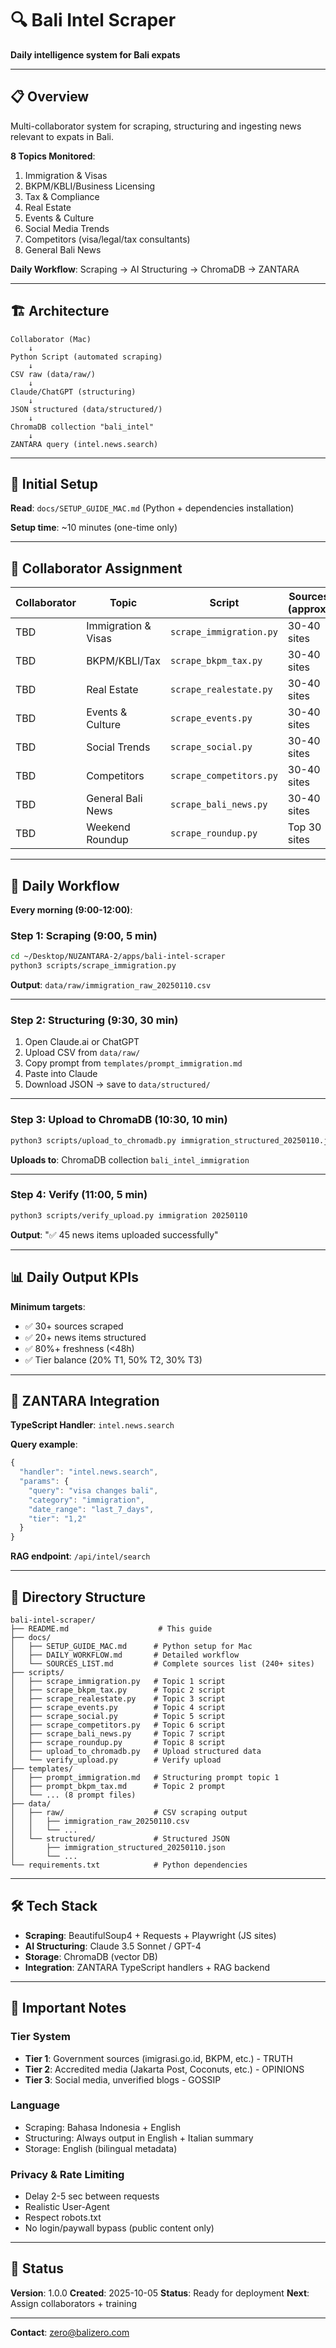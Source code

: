 # 🔍 Bali Intel Scraper

**Daily intelligence system for Bali expats**

---

## 📋 Overview

Multi-collaborator system for scraping, structuring and ingesting news relevant to expats in Bali.

**8 Topics Monitored**:
1. Immigration & Visas
2. BKPM/KBLI/Business Licensing
3. Tax & Compliance
4. Real Estate
5. Events & Culture
6. Social Media Trends
7. Competitors (visa/legal/tax consultants)
8. General Bali News

**Daily Workflow**: Scraping → AI Structuring → ChromaDB → ZANTARA

---

## 🏗️ Architecture

```
Collaborator (Mac)
    ↓
Python Script (automated scraping)
    ↓
CSV raw (data/raw/)
    ↓
Claude/ChatGPT (structuring)
    ↓
JSON structured (data/structured/)
    ↓
ChromaDB collection "bali_intel"
    ↓
ZANTARA query (intel.news.search)
```

---

## 🚀 Initial Setup

**Read**: `docs/SETUP_GUIDE_MAC.md` (Python + dependencies installation)

**Setup time**: ~10 minutes (one-time only)

---

## 👥 Collaborator Assignment

| Collaborator | Topic | Script | Sources (approx) |
|---------------|------|--------|----------------|
| TBD | Immigration & Visas | `scrape_immigration.py` | 30-40 sites |
| TBD | BKPM/KBLI/Tax | `scrape_bkpm_tax.py` | 30-40 sites |
| TBD | Real Estate | `scrape_realestate.py` | 30-40 sites |
| TBD | Events & Culture | `scrape_events.py` | 30-40 sites |
| TBD | Social Trends | `scrape_social.py` | 30-40 sites |
| TBD | Competitors | `scrape_competitors.py` | 30-40 sites |
| TBD | General Bali News | `scrape_bali_news.py` | 30-40 sites |
| TBD | Weekend Roundup | `scrape_roundup.py` | Top 30 sites |

---

## 📅 Daily Workflow

**Every morning (9:00-12:00)**:

### **Step 1: Scraping (9:00, 5 min)**
```bash
cd ~/Desktop/NUZANTARA-2/apps/bali-intel-scraper
python3 scripts/scrape_immigration.py
```

**Output**: `data/raw/immigration_raw_20250110.csv`

---

### **Step 2: Structuring (9:30, 30 min)**

1. Open Claude.ai or ChatGPT
2. Upload CSV from `data/raw/`
3. Copy prompt from `templates/prompt_immigration.md`
4. Paste into Claude
5. Download JSON → save to `data/structured/`

---

### **Step 3: Upload to ChromaDB (10:30, 10 min)**
```bash
python3 scripts/upload_to_chromadb.py immigration_structured_20250110.json
```

**Uploads to**: ChromaDB collection `bali_intel_immigration`

---

### **Step 4: Verify (11:00, 5 min)**
```bash
python3 scripts/verify_upload.py immigration 20250110
```

**Output**: "✅ 45 news items uploaded successfully"

---

## 📊 Daily Output KPIs

**Minimum targets**:
- ✅ 30+ sources scraped
- ✅ 20+ news items structured
- ✅ 80%+ freshness (<48h)
- ✅ Tier balance (20% T1, 50% T2, 30% T3)

---

## 🔗 ZANTARA Integration

**TypeScript Handler**: `intel.news.search`

**Query example**:
```typescript
{
  "handler": "intel.news.search",
  "params": {
    "query": "visa changes bali",
    "category": "immigration",
    "date_range": "last_7_days",
    "tier": "1,2"
  }
}
```

**RAG endpoint**: `/api/intel/search`

---

## 📁 Directory Structure

```
bali-intel-scraper/
├── README.md                    # This guide
├── docs/
│   ├── SETUP_GUIDE_MAC.md      # Python setup for Mac
│   ├── DAILY_WORKFLOW.md       # Detailed workflow
│   └── SOURCES_LIST.md         # Complete sources list (240+ sites)
├── scripts/
│   ├── scrape_immigration.py   # Topic 1 script
│   ├── scrape_bkpm_tax.py      # Topic 2 script
│   ├── scrape_realestate.py    # Topic 3 script
│   ├── scrape_events.py        # Topic 4 script
│   ├── scrape_social.py        # Topic 5 script
│   ├── scrape_competitors.py   # Topic 6 script
│   ├── scrape_bali_news.py     # Topic 7 script
│   ├── scrape_roundup.py       # Topic 8 script
│   ├── upload_to_chromadb.py   # Upload structured data
│   └── verify_upload.py        # Verify upload
├── templates/
│   ├── prompt_immigration.md   # Structuring prompt topic 1
│   ├── prompt_bkpm_tax.md      # Topic 2 prompt
│   └── ... (8 prompt files)
├── data/
│   ├── raw/                    # CSV scraping output
│   │   ├── immigration_raw_20250110.csv
│   │   └── ...
│   └── structured/             # Structured JSON
│       ├── immigration_structured_20250110.json
│       └── ...
└── requirements.txt            # Python dependencies
```

---

## 🛠️ Tech Stack

- **Scraping**: BeautifulSoup4 + Requests + Playwright (JS sites)
- **AI Structuring**: Claude 3.5 Sonnet / GPT-4
- **Storage**: ChromaDB (vector DB)
- **Integration**: ZANTARA TypeScript handlers + RAG backend

---

## 📝 Important Notes

### **Tier System**
- **Tier 1**: Government sources (imigrasi.go.id, BKPM, etc.) - TRUTH
- **Tier 2**: Accredited media (Jakarta Post, Coconuts, etc.) - OPINIONS
- **Tier 3**: Social media, unverified blogs - GOSSIP

### **Language**
- Scraping: Bahasa Indonesia + English
- Structuring: Always output in English + Italian summary
- Storage: English (bilingual metadata)

### **Privacy & Rate Limiting**
- Delay 2-5 sec between requests
- Realistic User-Agent
- Respect robots.txt
- No login/paywall bypass (public content only)

---

## 🚦 Status

**Version**: 1.0.0
**Created**: 2025-10-05
**Status**: Ready for deployment
**Next**: Assign collaborators + training

---

**Contact**: zero@balizero.com
